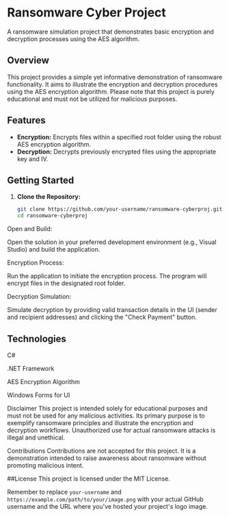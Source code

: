 # Ransomware Cyber Project

A ransomware simulation project that demonstrates basic encryption and decryption processes using the AES algorithm.

## Overview

This project provides a simple yet informative demonstration of ransomware functionality. It aims to illustrate the encryption and decryption procedures using the AES encryption algorithm. Please note that this project is purely educational and must not be utilized for malicious purposes.

## Features

- **Encryption:** Encrypts files within a specified root folder using the robust AES encryption algorithm.
- **Decryption:** Decrypts previously encrypted files using the appropriate key and IV.

## Getting Started

1. **Clone the Repository:**

   ```bash
   git clone https://github.com/your-username/ransomware-cyberproj.git
   cd ransomware-cyberproj
Open and Build:

Open the solution in your preferred development environment (e.g., Visual Studio) and build the application.

Encryption Process:

Run the application to initiate the encryption process. The program will encrypt files in the designated root folder.

Decryption Simulation:

Simulate decryption by providing valid transaction details in the UI (sender and recipient addresses) and clicking the "Check Payment" button.

## Technologies

C#

.NET Framework

AES Encryption Algorithm

Windows Forms for UI

Disclaimer
This project is intended solely for educational purposes and must not be used for any malicious activities. Its primary purpose is to exemplify ransomware principles and illustrate the encryption and decryption workflows. Unauthorized use for actual ransomware attacks is illegal and unethical.

Contributions
Contributions are not accepted for this project. It is a demonstration intended to raise awareness about ransomware without promoting malicious intent.

##License
This project is licensed under the MIT License.

Remember to replace `your-username` and `https://example.com/path/to/your/image.png` with your actual GitHub username and the URL where you've hosted your project's logo image.
